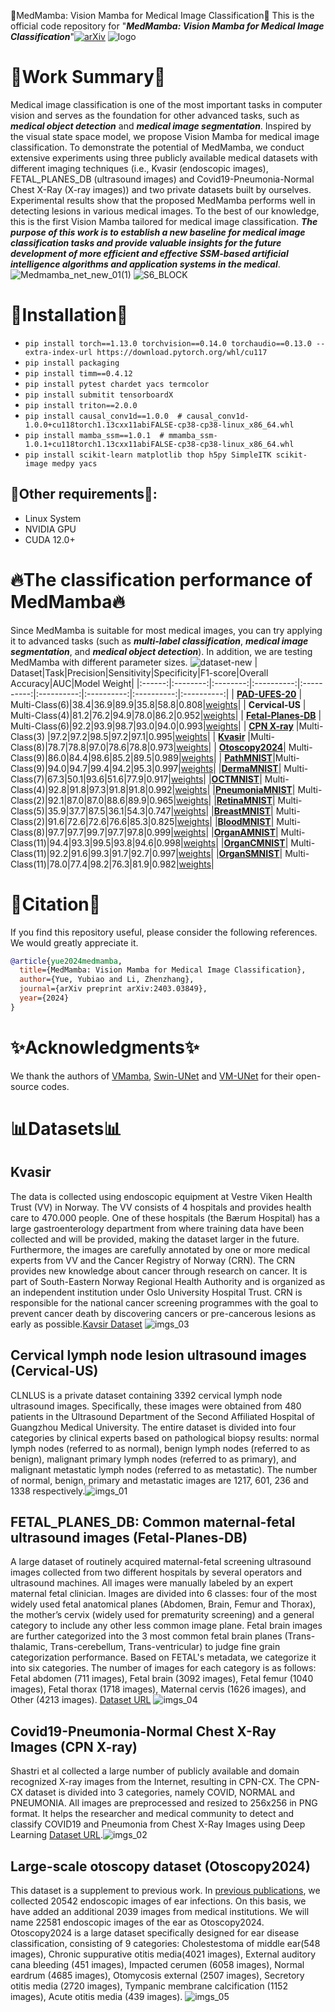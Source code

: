 🐍MedMamba: Vision Mamba for Medical Image Classification🐍
This is the official code repository for "***MedMamba: Vision Mamba for Medical Image Classification***"[![arXiv](https://img.shields.io/badge/arXiv-2403.03849-brightgreen.svg)](https://arxiv.org/abs/2403.03849)
![logo](https://github.com/YubiaoYue/MedMamba/assets/141175829/f55b3a61-26ab-4256-8fa9-a8f0022c63a2)
# 📝Work Summary📝
Medical image classification is one of the most important tasks in computer vision and serves as the foundation for other advanced tasks, such as ***medical object detection*** and ***medical image segmentation***. Inspired by the visual state space model, we propose Vision Mamba for medical image classification. To demonstrate the potential of MedMamba, we conduct extensive experiments using three publicly available medical datasets with different imaging techniques (i.e., Kvasir (endoscopic images), FETAL_PLANES_DB (ultrasound images) and Covid19-Pneumonia-Normal Chest X-Ray (X-ray images)) and two private datasets built by ourselves. Experimental results show that the proposed MedMamba performs well in detecting lesions in various medical images. To the best of our knowledge, this is the first Vision Mamba tailored for medical image classification. ***The purpose of this work is to establish a new baseline for medical image classification tasks and provide valuable insights for the future development of more efficient and effective SSM-based artificial intelligence algorithms and application systems in the medical***.
![Medmamba_net_new_01(1)](https://github.com/YubiaoYue/MedMamba/assets/141175829/160ba28f-eede-4617-83ac-de87c3844664)
![S6_BLOCK](https://github.com/YubiaoYue/MedMamba/assets/141175829/d88d51c6-8caa-4ee6-a8a4-f038a8bfacae)
# 📌Installation📌
* `pip install torch==1.13.0 torchvision==0.14.0 torchaudio==0.13.0 --extra-index-url https://download.pytorch.org/whl/cu117`
* `pip install packaging`
* `pip install timm==0.4.12`
* `pip install pytest chardet yacs termcolor`
* `pip install submitit tensorboardX`
* `pip install triton==2.0.0`
* `pip install causal_conv1d==1.0.0  # causal_conv1d-1.0.0+cu118torch1.13cxx11abiFALSE-cp38-cp38-linux_x86_64.whl`
* `pip install mamba_ssm==1.0.1  # mmamba_ssm-1.0.1+cu118torch1.13cxx11abiFALSE-cp38-cp38-linux_x86_64.whl`
* `pip install scikit-learn matplotlib thop h5py SimpleITK scikit-image medpy yacs`
## 📜Other requirements📜:
* Linux System
* NVIDIA GPU
* CUDA 12.0+
# 🔥The classification performance of MedMamba🔥
Since MedMamba is suitable for most medical images, you can try applying it to advanced tasks (such as ***multi-label classification***, ***medical image segmentation***, and ***medical object detection***). In addition, we are testing MedMamba with different parameter sizes.
![dataset-new](https://github.com/YubiaoYue/MedMamba/assets/141175829/547fec48-5572-4ed7-89ee-94dda2a4ca9b)
| Dataset|Task|Precision|Sensitivity|Specificity|F1-score|Overall Accuracy|AUC|Model Weight|
|:------:|:--------:|:--------:|:----------:|:----------:|:----------:|:----------:|:----------:|:----------:|
| **[PAD-UFES-20](https://data.mendeley.com/datasets/zr7vgbcyr2/1)**    | Multi-Class(6)|38.4|36.9|89.9|35.8|58.8|0.808|[weights](https://pan.baidu.com/s/1N7AmeyTyh4FKqke7IapkUg )|
| **Cervical-US**    | Multi-Class(4)|81.2|76.2|94.9|78.0|86.2|0.952|[weights](https://pan.baidu.com/s/1N7AmeyTyh4FKqke7IapkUg )|
| **[Fetal-Planes-DB](https://zenodo.org/records/3904280)**    | Multi-Class(6)|92.2|93.9|98.7|93.0|94.0|0.993|[weights](https://pan.baidu.com/s/1N7AmeyTyh4FKqke7IapkUg )|
| **[CPN X-ray](https://data.mendeley.com/datasets/dvntn9yhd2/1)**    |Multi-Class(3) |97.2|97.2|98.5|97.2|97.1|0.995|[weights](https://pan.baidu.com/s/1N7AmeyTyh4FKqke7IapkUg )|
| **[Kvasir](https://datasets.simula.no/kvasir/)**   |Multi-Class(8)|78.7|78.8|97.0|78.6|78.8|0.973|[weights](https://pan.baidu.com/s/1N7AmeyTyh4FKqke7IapkUg )|
| **[Otoscopy2024](https://www.nature.com/articles/s41598-021-90345-w)**| Multi-Class(9)|86.0|84.4|98.6|85.2|89.5|0.989|[weights](https://pan.baidu.com/s/1N7AmeyTyh4FKqke7IapkUg )|
| **[PathMNIST](https://medmnist.com/)**|Multi-Class(9)|94.0|94.7|99.4|94.2|95.3|0.997|[weights](https://pan.baidu.com/s/1N7AmeyTyh4FKqke7IapkUg )|
|**[DermaMNIST](https://medmnist.com/)**| Multi-Class(7)|67.3|50.1|93.6|51.6|77.9|0.917|[weights](https://pan.baidu.com/s/1N7AmeyTyh4FKqke7IapkUg )|
|**[OCTMNIST](https://medmnist.com/)**| Multi-Class(4)|92.8|91.8|97.3|91.8|91.8|0.992|[weights](https://pan.baidu.com/s/1N7AmeyTyh4FKqke7IapkUg )|
|**[PneumoniaMNIST](https://medmnist.com/)**| Multi-Class(2)|92.1|87.0|87.0|88.6|89.9|0.965|[weights](https://pan.baidu.com/s/1N7AmeyTyh4FKqke7IapkUg )|
|**[RetinaMNIST](https://medmnist.com/)**| Multi-Class(5)|35.9|37.7|87.5|36.1|54.3|0.747|[weights](https://pan.baidu.com/s/1N7AmeyTyh4FKqke7IapkUg )|
|**[BreastMNIST](https://medmnist.com/)**| Multi-Class(2)|91.6|72.6|72.6|76.6|85.3|0.825|[weights](https://pan.baidu.com/s/1N7AmeyTyh4FKqke7IapkUg )|
|**[BloodMNIST](https://medmnist.com/)**| Multi-Class(8)|97.7|97.7|99.7|97.7|97.8|0.999|[weights](https://pan.baidu.com/s/1N7AmeyTyh4FKqke7IapkUg )|
|**[OrganAMNIST](https://medmnist.com/)**| Multi-Class(11)|94.4|93.3|99.5|93.8|94.6|0.998|[weights](https://pan.baidu.com/s/1N7AmeyTyh4FKqke7IapkUg )|
|**[OrganCMNIST](https://medmnist.com/)**| Multi-Class(11)|92.2|91.6|99.3|91.7|92.7|0.997|[weights](https://pan.baidu.com/s/1N7AmeyTyh4FKqke7IapkUg )|
|**[OrganSMNIST](https://medmnist.com/)**| Multi-Class(11)|78.0|77.4|98.2|76.3|81.9|0.982|[weights](https://pan.baidu.com/s/1N7AmeyTyh4FKqke7IapkUg )|
# 💞Citation💞
If you find this repository useful, please consider the following references. We would greatly appreciate it.
```bibtex
@article{yue2024medmamba,
  title={MedMamba: Vision Mamba for Medical Image Classification},
  author={Yue, Yubiao and Li, Zhenzhang},
  journal={arXiv preprint arXiv:2403.03849},
  year={2024}
}
```
# ✨Acknowledgments✨
We thank the authors of [VMamba](https://github.com/MzeroMiko/VMamba), [Swin-UNet](https://github.com/HuCaoFighting/Swin-Unet) and [VM-UNet](https://github.com/JCruan519/VM-UNet) for their open-source codes.
# 📊Datasets📊
## Kvasir
The data is collected using endoscopic equipment at Vestre Viken Health Trust (VV) in Norway. The VV consists of 4 hospitals and provides health care to 470.000 people. One of these hospitals (the Bærum Hospital) has a large gastroenterology department from where training data have been collected and will be provided, making the dataset larger in the future. Furthermore, the images are carefully annotated by one or more medical experts from VV and the Cancer Registry of Norway (CRN). The CRN provides new knowledge about cancer through research on cancer. It is part of South-Eastern Norway Regional Health Authority and is organized as an independent institution under Oslo University Hospital Trust. CRN is responsible for the national cancer screening programmes with the goal to prevent cancer death by discovering cancers or pre-cancerous lesions as early as possible.[Kavsir Dataset](https://datasets.simula.no/kvasir/ "Download it") ![imgs_03](https://github.com/YubiaoYue/MedMamba/assets/141175829/b25b3795-7b30-4736-8fb4-f01787158763)

## Cervical lymph node lesion ultrasound images (Cervical-US)
CLNLUS is a private dataset containing 3392 cervical lymph node ultrasound images. Specifically, these images were obtained from 480 patients in the Ultrasound Department of the Second Affiliated Hospital of Guangzhou Medical University. The entire dataset is divided into four categories by clinical experts based on pathological biopsy results: normal lymph nodes (referred to as normal), benign lymph nodes (referred to as benign), malignant primary lymph nodes (referred to as primary), and malignant metastatic lymph nodes (referred to as metastatic). The number of normal, benign, primary and metastatic images are 1217, 601, 236 and 1338 respectively.![imgs_01](https://github.com/YubiaoYue/MedMamba/assets/141175829/ebdb6dc2-e8a4-4613-af72-9dc88dd04f26)

## FETAL_PLANES_DB: Common maternal-fetal ultrasound images (Fetal-Planes-DB)
A large dataset of routinely acquired maternal-fetal screening ultrasound images collected from two different hospitals by several operators and ultrasound machines. All images were manually labeled by an expert maternal fetal clinician. Images are divided into 6 classes: four of the most widely used fetal anatomical planes (Abdomen, Brain, Femur and Thorax), the mother’s cervix (widely used for prematurity screening) and a general category to include any other less common image plane. Fetal brain images are further categorized into the 3 most common fetal brain planes (Trans-thalamic, Trans-cerebellum, Trans-ventricular) to judge fine grain categorization performance. Based on FETAL's metadata, we categorize it into six categories. The number of images for each category is as follows: Fetal abdomen (711 images), Fetal brain (3092 images), Fetal femur (1040 images), Fetal thorax (1718 images), Maternal cervis (1626 images), and Other (4213 images). [Dataset URL](https://zenodo.org/records/3904280)
![imgs_04](https://github.com/YubiaoYue/MedMamba/assets/141175829/00beb6e2-6fe6-4cc7-b8f4-e6e00e5697f0)

## Covid19-Pneumonia-Normal Chest X-Ray Images (CPN X-ray)
Shastri et al collected a large number of publicly available and domain recognized X-ray images from the Internet, resulting in CPN-CX. The CPN-CX dataset is divided into 3 categories, namely COVID, NORMAL and PNEUMONIA. All images are preprocessed and resized to 256x256 in PNG format. It helps the researcher and medical community to detect and classify COVID19 and Pneumonia from Chest X-Ray Images using Deep Learning [Dataset URL](https://data.mendeley.com/datasets/dvntn9yhd2/1).![imgs_02](https://github.com/YubiaoYue/MedMamba/assets/141175829/996035b3-2dd5-4c01-b3d4-656f2bf52307)

## Large-scale otoscopy dataset (Otoscopy2024)
This dataset is a supplement to previous work. In [previous publications](https://www.nature.com/articles/s41598-021-90345-w), we collected 20542 endoscopic images of ear infections. On this basis, we have added an additional 2039 images from medical institutions. We will name 22581 endoscopic images of the ear as Otoscopy2024. Otoscopy2024 is a large dataset specifically designed for ear disease classification, consisting of 9 categories: Cholestestoma of middle ear(548 images), Chronic suppurative otitis media(4021 images), External auditory cana bleeding (451 images), Impacted cerumen (6058 images), Normal eardrum (4685 images), Otomycosis external (2507 images), Secretory otitis media (2720 images), Tympanic membrane calcification (1152 images), Acute otitis media (439 images).
![imgs_05](https://github.com/YubiaoYue/MedMamba/assets/141175829/1dcc3bd5-2f89-4afc-b487-1eb4086a58de)
